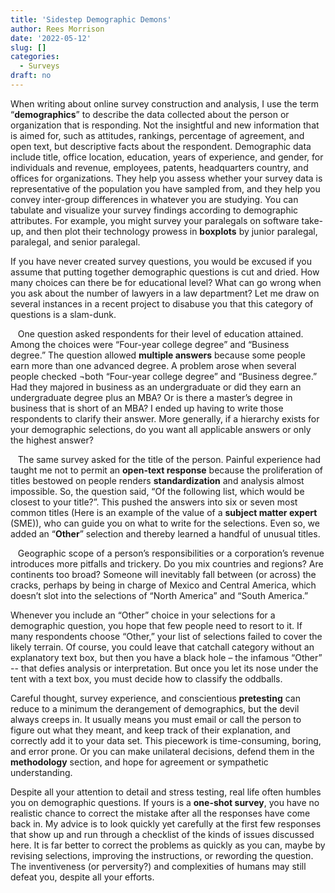 ```yaml
---
title: 'Sidestep Demographic Demons'
author: Rees Morrison
date: '2022-05-12'
slug: []
categories:
  - Surveys
draft: no 
---
```


When writing about online survey construction and analysis, I use the term “**demographics**” to describe the data collected about the person or organization that is responding.  Not the insightful and new information that is aimed for, such as attitudes, rankings, percentage of agreement, and open text, but descriptive facts about the respondent.  Demographic data include title, office location, education, years of experience, and gender, for individuals and revenue, employees, patents, headquarters country, and offices for organizations.  They help you assess whether your survey data is representative of the population you have sampled from, and they help you convey inter-group differences in whatever you are studying.  You can tabulate and visualize your survey findings according to demographic attributes.  For example, you might survey your paralegals on software take-up, and then plot their technology prowess in **boxplots** by junior paralegal, paralegal, and senior paralegal.

If you have never created survey questions, you would be excused if you assume that putting together demographic questions is cut and dried.  How many choices can there be for educational level?  What can go wrong when you ask about the number of lawyers in a law department?  Let me draw on several instances in a recent project to disabuse you that this category of questions is a slam-dunk.

&nbsp;&nbsp;&nbsp;One question asked respondents for their level of education attained.  Among the choices were “Four-year college degree” and “Business degree.”  The question allowed **multiple answers** because some people earn more than one advanced degree.  A problem arose when several people checked ¬both “Four-year college degree” and “Business degree.”   Had they majored in business as an undergraduate or did they earn an undergraduate degree plus an MBA?  Or is there a master’s degree in business that is short of an MBA?  I ended up having to write those respondents to clarify their answer.  More generally, if a hierarchy exists for your demographic selections, do you want all applicable answers or only the highest answer?

&nbsp;&nbsp;&nbsp;The same survey asked for the title of the person.  Painful experience had taught me not to permit an **open-text response** because the proliferation of titles bestowed on people renders **standardization** and analysis almost impossible.  So, the question said, “Of the following list, which would be closest to your title?”.  This pushed the answers into six or seven most common titles (Here is an example of the value of a **subject matter expert** (SME)), who can guide you on what to write for the selections.  Even so, we added an “**Other**” selection and thereby learned a handful of unusual titles.

&nbsp;&nbsp;&nbsp;Geographic scope of a person’s responsibilities or a corporation’s revenue introduces more pitfalls and trickery.  Do you mix countries and regions?  Are continents too broad?  Someone will inevitably fall between (or across) the cracks, perhaps by being in charge of Mexico and Central America, which doesn’t slot into the selections of “North America” and “South America.”

Whenever you include an “Other” choice in your selections for a demographic question, you hope that few people need to resort to it.  If many respondents choose “Other,” your list of selections failed to cover the likely terrain.  Of course, you could leave that catchall category without an explanatory text box, but then you have a black hole – the infamous “Other” -- that defies analysis or interpretation.  But once you let its nose under the tent with a text box, you must decide how to classify the oddballs.

Careful thought, survey experience, and conscientious **pretesting** can reduce to a minimum the derangement of demographics, but the devil always creeps in.  It usually means you must email or call the person to figure out what they meant, and keep track of their explanation, and correctly add it to your data set.  This piecework is time-consuming, boring, and error prone.  Or you can make unilateral decisions, defend them in the **methodology** section, and hope for agreement or sympathetic understanding.

Despite all your attention to detail and stress testing, real life often humbles you on demographic questions.  If yours is a **one-shot survey**, you have no realistic chance to correct the mistake after all the responses have come back in.  My advice is to look quickly yet carefully at the first few responses that show up and run through a checklist of the kinds of issues discussed here.  It is far better to correct the problems as quickly as you can, maybe by revising selections, improving the instructions, or rewording the question.  The inventiveness (or perversity?) and complexities of humans may still defeat you, despite all your efforts.  

<!-- Book: 2 Questions Demographic -->
<!-- Source: TVPi -->
